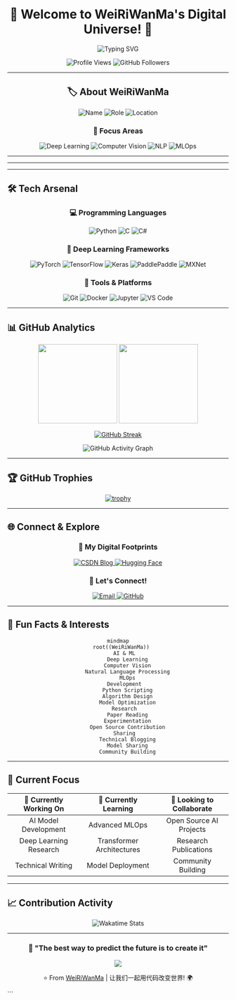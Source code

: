 <div align="center">
  
# 🚀 Welcome to WeiRiWanMa's Digital Universe! 🌟

<img src="https://readme-typing-svg.herokuapp.com?font=Fira+Code&size=30&duration=3000&pause=1000&color=00D9FF&center=true&vCenter=true&width=600&lines=AI+Engineer+%26+Deep+Learning+Enthusiast;Building+the+Future+with+Code;Welcome+to+My+GitHub!" alt="Typing SVG" />

<p align="center">
  <img src="https://komarev.com/ghpvc/?username=WeiRiWanMa&label=Profile%20Views&color=0e75b6&style=flat" alt="Profile Views" />
  <img src="https://img.shields.io/github/followers/WeiRiWanMa?label=Followers&style=social" alt="GitHub Followers" />
</p>

</div>

---


<div align="center">

## 🏷️ About WeiRiWanMa

![Name](https://img.shields.io/badge/Name-WeiRiWanMa-blue?style=for-the-badge&logo=github)
![Role](https://img.shields.io/badge/Role-AI%20Engineer-green?style=for-the-badge&logo=robot)
![Location](https://img.shields.io/badge/Location-🌍%20Digital%20World-orange?style=for-the-badge)


### 🎯 Focus Areas
![Deep Learning](https://img.shields.io/badge/Deep%20Learning-🧠-purple?style=flat-square)
![Computer Vision](https://img.shields.io/badge/Computer%20Vision-👁️-blue?style=flat-square)
![NLP](https://img.shields.io/badge/NLP-💬-green?style=flat-square)
![MLOps](https://img.shields.io/badge/MLOps-⚙️-red?style=flat-square)

---


</div>

---


</div>


---

## 🛠️ Tech Arsenal

<div align="center">

### 💻 Programming Languages
<p>
  <img src="https://img.shields.io/badge/Python-3776AB?style=for-the-badge&logo=python&logoColor=white" alt="Python"/>
  <img src="https://img.shields.io/badge/C-00599C?style=for-the-badge&logo=c&logoColor=white" alt="C"/>
  <img src="https://img.shields.io/badge/C%23-239120?style=for-the-badge&logo=c-sharp&logoColor=white" alt="C#"/>
</p>

### 🧠 Deep Learning Frameworks
<p>
  <img src="https://img.shields.io/badge/PyTorch-EE4C2C?style=for-the-badge&logo=pytorch&logoColor=white" alt="PyTorch"/>
  <img src="https://img.shields.io/badge/TensorFlow-FF6F00?style=for-the-badge&logo=tensorflow&logoColor=white" alt="TensorFlow"/>
  <img src="https://img.shields.io/badge/Keras-D00000?style=for-the-badge&logo=keras&logoColor=white" alt="Keras"/>
  <img src="https://img.shields.io/badge/PaddlePaddle-1769AA?style=for-the-badge&logo=paddlepaddle&logoColor=white" alt="PaddlePaddle"/>
  <img src="https://img.shields.io/badge/MXNet-FF6600?style=for-the-badge&logo=apache&logoColor=white" alt="MXNet"/>
</p>

### 🔧 Tools & Platforms
<p>
  <img src="https://img.shields.io/badge/Git-F05032?style=for-the-badge&logo=git&logoColor=white" alt="Git"/>
  <img src="https://img.shields.io/badge/Docker-2496ED?style=for-the-badge&logo=docker&logoColor=white" alt="Docker"/>
  <img src="https://img.shields.io/badge/Jupyter-F37626?style=for-the-badge&logo=jupyter&logoColor=white" alt="Jupyter"/>
  <img src="https://img.shields.io/badge/VS_Code-007ACC?style=for-the-badge&logo=visual-studio-code&logoColor=white" alt="VS Code"/>
</p>

</div>

---

## 📊 GitHub Analytics

<div align="center">
  
<img height="180em" src="https://github-readme-stats.vercel.app/api?username=WeiRiWanMa&show_icons=true&theme=tokyonight&include_all_commits=true&count_private=true"/>
<img height="180em" src="https://github-readme-stats.vercel.app/api/top-langs/?username=WeiRiWanMa&layout=compact&langs_count=8&theme=tokyonight"/>

</div>

<div align="center">
  
[![GitHub Streak](https://github-readme-streak-stats.herokuapp.com/?user=WeiRiWanMa&theme=tokyonight)](https://git.io/streak-stats)

</div>

<div align="center">

![GitHub Activity Graph](https://github-readme-activity-graph.vercel.app/graph?username=WeiRiWanMa&theme=tokyo-night&hide_border=true)

</div>

---

## 🏆 GitHub Trophies

<div align="center">
  
[![trophy](https://github-profile-trophy.vercel.app/?username=WeiRiWanMa&theme=tokyonight&no-frame=true&row=1&column=7)](https://github.com/ryo-ma/github-profile-trophy)

</div>

---

## 🌐 Connect & Explore

<div align="center">

### 📝 My Digital Footprints
<p>
  <a href="https://blog.csdn.net/weixin_44871998?spm=1000.2115.3001.5343" target="_blank">
    <img src="https://img.shields.io/badge/CSDN-FC5531?style=for-the-badge&logo=blogger&logoColor=white" alt="CSDN Blog"/>
  </a>
  <a href="https://huggingface.co/WeiRiWanMa" target="_blank">
    <img src="https://img.shields.io/badge/🤗%20Hugging%20Face-FFD21E?style=for-the-badge&logoColor=black" alt="Hugging Face"/>
  </a>
</p>

### 💬 Let's Connect!
<p>
  <a href="mailto:your-email@example.com">
    <img src="https://img.shields.io/badge/Email-D14836?style=for-the-badge&logo=gmail&logoColor=white" alt="Email"/>
  </a>
  <a href="https://github.com/WeiRiWanMa">
    <img src="https://img.shields.io/badge/GitHub-100000?style=for-the-badge&logo=github&logoColor=white" alt="GitHub"/>
  </a>
</p>

</div>

---

## 🎨 Fun Facts & Interests

<div align="center">

```mermaid
mindmap
  root((WeiRiWanMa))
    AI & ML
      Deep Learning
      Computer Vision
      Natural Language Processing
      MLOps
    Development
      Python Scripting
      Algorithm Design
      Model Optimization
    Research
      Paper Reading
      Experimentation
      Open Source Contribution
    Sharing
      Technical Blogging
      Model Sharing
      Community Building
```

</div>

---

## 🚀 Current Focus

<div align="center">

| 🔭 Currently Working On | 🌱 Currently Learning | 👯 Looking to Collaborate |
|:---:|:---:|:---:|
| AI Model Development | Advanced MLOps | Open Source AI Projects |
| Deep Learning Research | Transformer Architectures | Research Publications |
| Technical Writing | Model Deployment | Community Building |

</div>

---

## 📈 Contribution Activity

<div align="center">

<img src="https://github-readme-stats.vercel.app/api/wakatime?username=WeiRiWanMa&theme=tokyonight&layout=compact" alt="Wakatime Stats"/>

</div>

---

<div align="center">

### 💫 "The best way to predict the future is to create it" 

<img src="https://capsule-render.vercel.app/api?type=waving&color=gradient&height=100&section=footer&text=Thanks%20for%20Visiting!&fontSize=16&fontColor=fff&animation=twinkling&fontAlignY=35"/>

⭐️ From [WeiRiWanMa](https://github.com/WeiRiWanMa) | 让我们一起用代码改变世界! 🌍

</div>
```
